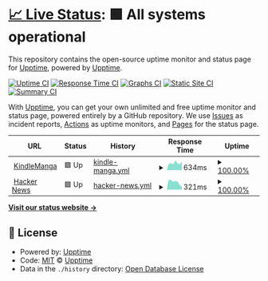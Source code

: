 # [📈 Live Status](https://status.kindlemanga.xyz): <!--live status--> **🟩 All systems operational**

This repository contains the open-source uptime monitor and status page for [Upptime](https://upptime.js.org), powered by [Upptime](https://github.com/upptime/upptime).

[![Uptime CI](https://github.com/KindleManga/uptime/workflows/Uptime%20CI/badge.svg)](https://github.com/KindleManga/uptime/actions?query=workflow%3A%22Uptime+CI%22)
[![Response Time CI](https://github.com/KindleManga/uptime/workflows/Response%20Time%20CI/badge.svg)](https://github.com/KindleManga/uptime/actions?query=workflow%3A%22Response+Time+CI%22)
[![Graphs CI](https://github.com/KindleManga/uptime/workflows/Graphs%20CI/badge.svg)](https://github.com/KindleManga/uptime/actions?query=workflow%3A%22Graphs+CI%22)
[![Static Site CI](https://github.com/KindleManga/uptime/workflows/Static%20Site%20CI/badge.svg)](https://github.com/KindleManga/uptime/actions?query=workflow%3A%22Static+Site+CI%22)
[![Summary CI](https://github.com/KindleManga/uptime/workflows/Summary%20CI/badge.svg)](https://github.com/KindleManga/uptime/actions?query=workflow%3A%22Summary+CI%22)

With [Upptime](https://upptime.js.org), you can get your own unlimited and free uptime monitor and status page, powered entirely by a GitHub repository. We use [Issues](https://github.com/upptime/upptime/issues) as incident reports, [Actions](https://github.com/KindleManga/uptime/actions) as uptime monitors, and [Pages](https://status.kindlemanga.xyz) for the status page.

<!--start: status pages-->
<!-- This summary is generated by Upptime (https://github.com/upptime/upptime) -->
<!-- Do not edit this manually, your changes will be overwritten -->
<!-- prettier-ignore -->
| URL | Status | History | Response Time | Uptime |
| --- | ------ | ------- | ------------- | ------ |
| <img alt="" src="https://icons.duckduckgo.com/ip3/kindlemanga.xyz.ico" height="13"> [KindleManga](https://kindlemanga.xyz/) | 🟩 Up | [kindle-manga.yml](https://github.com/KindleManga/uptime/commits/HEAD/history/kindle-manga.yml) | <details><summary><img alt="Response time graph" src="./graphs/kindle-manga/response-time-week.png" height="20"> 634ms</summary><br><a href="https://status.kindlemanga.xyz/history/kindle-manga"><img alt="Response time 587" src="https://img.shields.io/endpoint?url=https%3A%2F%2Fraw.githubusercontent.com%2FKindleManga%2Fuptime%2FHEAD%2Fapi%2Fkindle-manga%2Fresponse-time.json"></a><br><a href="https://status.kindlemanga.xyz/history/kindle-manga"><img alt="24-hour response time 778" src="https://img.shields.io/endpoint?url=https%3A%2F%2Fraw.githubusercontent.com%2FKindleManga%2Fuptime%2FHEAD%2Fapi%2Fkindle-manga%2Fresponse-time-day.json"></a><br><a href="https://status.kindlemanga.xyz/history/kindle-manga"><img alt="7-day response time 634" src="https://img.shields.io/endpoint?url=https%3A%2F%2Fraw.githubusercontent.com%2FKindleManga%2Fuptime%2FHEAD%2Fapi%2Fkindle-manga%2Fresponse-time-week.json"></a><br><a href="https://status.kindlemanga.xyz/history/kindle-manga"><img alt="30-day response time 665" src="https://img.shields.io/endpoint?url=https%3A%2F%2Fraw.githubusercontent.com%2FKindleManga%2Fuptime%2FHEAD%2Fapi%2Fkindle-manga%2Fresponse-time-month.json"></a><br><a href="https://status.kindlemanga.xyz/history/kindle-manga"><img alt="1-year response time 595" src="https://img.shields.io/endpoint?url=https%3A%2F%2Fraw.githubusercontent.com%2FKindleManga%2Fuptime%2FHEAD%2Fapi%2Fkindle-manga%2Fresponse-time-year.json"></a></details> | <details><summary><a href="https://status.kindlemanga.xyz/history/kindle-manga">100.00%</a></summary><a href="https://status.kindlemanga.xyz/history/kindle-manga"><img alt="All-time uptime 82.66%" src="https://img.shields.io/endpoint?url=https%3A%2F%2Fraw.githubusercontent.com%2FKindleManga%2Fuptime%2FHEAD%2Fapi%2Fkindle-manga%2Fuptime.json"></a><br><a href="https://status.kindlemanga.xyz/history/kindle-manga"><img alt="24-hour uptime 100.00%" src="https://img.shields.io/endpoint?url=https%3A%2F%2Fraw.githubusercontent.com%2FKindleManga%2Fuptime%2FHEAD%2Fapi%2Fkindle-manga%2Fuptime-day.json"></a><br><a href="https://status.kindlemanga.xyz/history/kindle-manga"><img alt="7-day uptime 100.00%" src="https://img.shields.io/endpoint?url=https%3A%2F%2Fraw.githubusercontent.com%2FKindleManga%2Fuptime%2FHEAD%2Fapi%2Fkindle-manga%2Fuptime-week.json"></a><br><a href="https://status.kindlemanga.xyz/history/kindle-manga"><img alt="30-day uptime 100.00%" src="https://img.shields.io/endpoint?url=https%3A%2F%2Fraw.githubusercontent.com%2FKindleManga%2Fuptime%2FHEAD%2Fapi%2Fkindle-manga%2Fuptime-month.json"></a><br><a href="https://status.kindlemanga.xyz/history/kindle-manga"><img alt="1-year uptime 90.23%" src="https://img.shields.io/endpoint?url=https%3A%2F%2Fraw.githubusercontent.com%2FKindleManga%2Fuptime%2FHEAD%2Fapi%2Fkindle-manga%2Fuptime-year.json"></a></details>
| <img alt="" src="https://icons.duckduckgo.com/ip3/news.ycombinator.com.ico" height="13"> [Hacker News](https://news.ycombinator.com) | 🟩 Up | [hacker-news.yml](https://github.com/KindleManga/uptime/commits/HEAD/history/hacker-news.yml) | <details><summary><img alt="Response time graph" src="./graphs/hacker-news/response-time-week.png" height="20"> 321ms</summary><br><a href="https://status.kindlemanga.xyz/history/hacker-news"><img alt="Response time 352" src="https://img.shields.io/endpoint?url=https%3A%2F%2Fraw.githubusercontent.com%2FKindleManga%2Fuptime%2FHEAD%2Fapi%2Fhacker-news%2Fresponse-time.json"></a><br><a href="https://status.kindlemanga.xyz/history/hacker-news"><img alt="24-hour response time 122" src="https://img.shields.io/endpoint?url=https%3A%2F%2Fraw.githubusercontent.com%2FKindleManga%2Fuptime%2FHEAD%2Fapi%2Fhacker-news%2Fresponse-time-day.json"></a><br><a href="https://status.kindlemanga.xyz/history/hacker-news"><img alt="7-day response time 321" src="https://img.shields.io/endpoint?url=https%3A%2F%2Fraw.githubusercontent.com%2FKindleManga%2Fuptime%2FHEAD%2Fapi%2Fhacker-news%2Fresponse-time-week.json"></a><br><a href="https://status.kindlemanga.xyz/history/hacker-news"><img alt="30-day response time 297" src="https://img.shields.io/endpoint?url=https%3A%2F%2Fraw.githubusercontent.com%2FKindleManga%2Fuptime%2FHEAD%2Fapi%2Fhacker-news%2Fresponse-time-month.json"></a><br><a href="https://status.kindlemanga.xyz/history/hacker-news"><img alt="1-year response time 359" src="https://img.shields.io/endpoint?url=https%3A%2F%2Fraw.githubusercontent.com%2FKindleManga%2Fuptime%2FHEAD%2Fapi%2Fhacker-news%2Fresponse-time-year.json"></a></details> | <details><summary><a href="https://status.kindlemanga.xyz/history/hacker-news">100.00%</a></summary><a href="https://status.kindlemanga.xyz/history/hacker-news"><img alt="All-time uptime 99.96%" src="https://img.shields.io/endpoint?url=https%3A%2F%2Fraw.githubusercontent.com%2FKindleManga%2Fuptime%2FHEAD%2Fapi%2Fhacker-news%2Fuptime.json"></a><br><a href="https://status.kindlemanga.xyz/history/hacker-news"><img alt="24-hour uptime 100.00%" src="https://img.shields.io/endpoint?url=https%3A%2F%2Fraw.githubusercontent.com%2FKindleManga%2Fuptime%2FHEAD%2Fapi%2Fhacker-news%2Fuptime-day.json"></a><br><a href="https://status.kindlemanga.xyz/history/hacker-news"><img alt="7-day uptime 100.00%" src="https://img.shields.io/endpoint?url=https%3A%2F%2Fraw.githubusercontent.com%2FKindleManga%2Fuptime%2FHEAD%2Fapi%2Fhacker-news%2Fuptime-week.json"></a><br><a href="https://status.kindlemanga.xyz/history/hacker-news"><img alt="30-day uptime 99.94%" src="https://img.shields.io/endpoint?url=https%3A%2F%2Fraw.githubusercontent.com%2FKindleManga%2Fuptime%2FHEAD%2Fapi%2Fhacker-news%2Fuptime-month.json"></a><br><a href="https://status.kindlemanga.xyz/history/hacker-news"><img alt="1-year uptime 99.89%" src="https://img.shields.io/endpoint?url=https%3A%2F%2Fraw.githubusercontent.com%2FKindleManga%2Fuptime%2FHEAD%2Fapi%2Fhacker-news%2Fuptime-year.json"></a></details>

<!--end: status pages-->

[**Visit our status website →**](https://status.kindlemanga.xyz)

## 📄 License

- Powered by: [Upptime](https://github.com/upptime/upptime)
- Code: [MIT](./LICENSE) © [Upptime](https://upptime.js.org)
- Data in the `./history` directory: [Open Database License](https://opendatacommons.org/licenses/odbl/1-0/)
